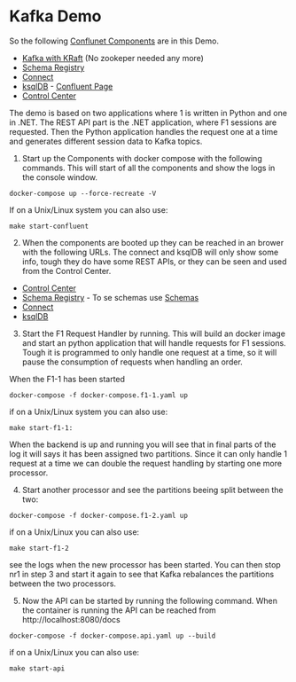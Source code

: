 # Kafka Demo

So the following [Conflunet Components](https://www.confluent.io/) are in this Demo.

- [Kafka with KRaft](https://docs.confluent.io/kafka/overview.html) (No zookeper needed any more)
- [Schema Registry](https://docs.confluent.io/platform/current/schema-registry/index.html)
- [Connect](https://docs.confluent.io/platform/current/connect/index.html#:~:text=%C2%B6,search%20indexes%2C%20and%20file%20systems.)
- [ksqlDB](https://ksqldb.io/) - [Confluent Page](https://docs.confluent.io/platform/current/streams-ksql.html)
- [Control Center](https://docs.confluent.io/platform/current/control-center/index.html)

The demo is based on two applications where 1 is written in Python and one in .NET. The REST API part is the .NET application,
where F1 sessions are requested. Then the Python application handles the request one at a time and generates different session
data to Kafka topics.

1. Start up the Components with docker compose with the following commands. This will start of all the components and show the logs in the console window.

```shell
docker-compose up --force-recreate -V
```

If on a Unix/Linux system you can also use:

```shell
make start-confluent
```

2. When the components are booted up they can be reached in an brower with the following URLs. The connect and ksqlDB will only show some info, tough they do have some REST APIs, or they can be seen and used from the Control Center.

- [Control Center](http://localhost:9021/)
- [Schema Registry](http://localhost:8081) - To se schemas use [Schemas](http://localhost:8081/schemas)
- [Connect](http://localhost:8083/)
- [ksqlDB](http://localhost:8088)

3. Start the F1 Request Handler by running. This will build an docker image and start an python application that will handle requests for F1 sessions.
Tough it is programmed to only handle one request at a time, so it will pause the consumption of requests when handling an order.

When the F1-1 has been started

```shell
docker-compose -f docker-compose.f1-1.yaml up
```

if on a Unix/Linux system you can also use:

```shell
make start-f1-1:
```

When the backend is up and running you will see that in final parts of the log it will says it has been assigned two partitions.
Since it can only handle 1 request at a time we can double the request handling by starting one more processor.

4. Start another processor and see the partitions beeing split between the two:

```shell
docker-compose -f docker-compose.f1-2.yaml up
```

if on a Unix/Linux you can also use:

```shell
make start-f1-2
```

see the logs when the new processor has been started. You can then stop nr1 in step 3 and start it again to see that Kafka
rebalances the partitions between the two processors.

5. Now the API can be started by running the following command. When the container is running the API can be reached from
http://localhost:8080/docs

```shell
docker-compose -f docker-compose.api.yaml up --build
```

if on a Unix/Linux you can also use:

```shell
make start-api
```
